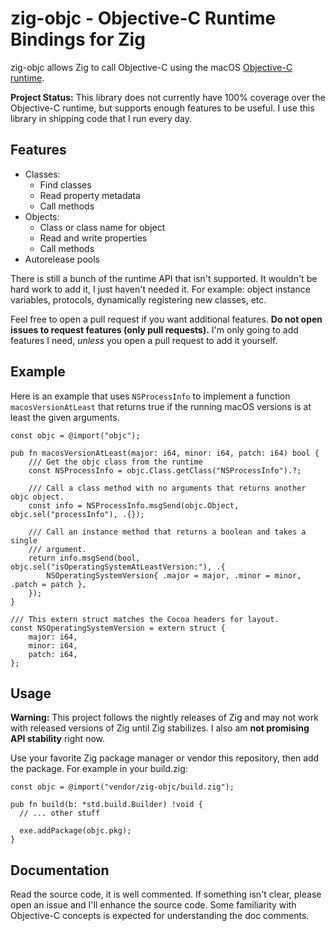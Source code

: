 # zig-objc - Objective-C Runtime Bindings for Zig

zig-objc allows Zig to call Objective-C using the macOS
[Objective-C runtime](https://developer.apple.com/documentation/objectivec/objective-c_runtime?language=objc).

**Project Status:** This library does not currently have 100% coverage over the Objective-C
runtime, but supports enough features to be useful. I use this library in
shipping code that I run every day.

## Features

  * Classes:
    - Find classes
    - Read property metadata
    - Call methods
  * Objects:
    - Class or class name for object
    - Read and write properties
    - Call methods
  * Autorelease pools

There is still a bunch of the runtime API that isn't supported. It wouldn't
be hard work to add it, I just haven't needed it. For example: object
instance variables, protocols, dynamically registering new classes, etc.

Feel free to open a pull request if you want additional features.
**Do not open issues to request features (only pull requests).** I'm
only going to add features I need, _unless_ you open a pull request to
add it yourself.

## Example

Here is an example that uses `NSProcessInfo` to implement a function
`macosVersionAtLeast` that returns true if the running macOS versions
is at least the given arguments.

```zig
const objc = @import("objc");

pub fn macosVersionAtLeast(major: i64, minor: i64, patch: i64) bool {
    /// Get the objc class from the runtime
    const NSProcessInfo = objc.Class.getClass("NSProcessInfo").?;

    /// Call a class method with no arguments that returns another objc object.
    const info = NSProcessInfo.msgSend(objc.Object, objc.sel("processInfo"), .{});

    /// Call an instance method that returns a boolean and takes a single
    /// argument.
    return info.msgSend(bool, objc.sel("isOperatingSystemAtLeastVersion:"), .{
        NSOperatingSystemVersion{ .major = major, .minor = minor, .patch = patch },
    });
}

/// This extern struct matches the Cocoa headers for layout.
const NSOperatingSystemVersion = extern struct {
    major: i64,
    minor: i64,
    patch: i64,
};
```

## Usage

**Warning:** This project follows the nightly releases of Zig and may
not work with released versions of Zig until Zig stabilizes. I also
am **not promising API stability** right now.

Use your favorite Zig package manager or vendor this repository, then add the package.
For example in your build.zig:

```zig
const objc = @import("vendor/zig-objc/build.zig");

pub fn build(b: *std.build.Builder) !void {
  // ... other stuff

  exe.addPackage(objc.pkg);
}
```

## Documentation

Read the source code, it is well commented. If something isn't clear, please
open an issue and I'll enhance the source code. Some familiarity with
Objective-C concepts is expected for understanding the doc comments.
